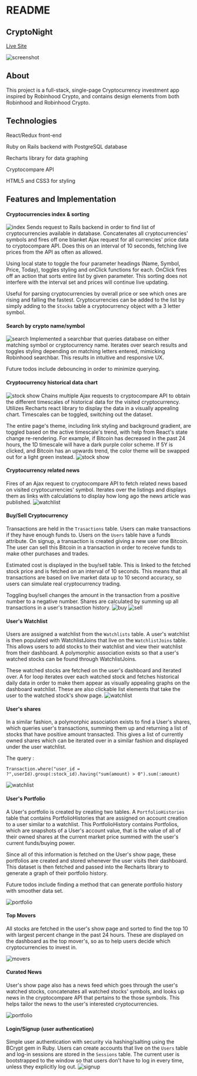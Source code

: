 # README
## CryptoNight
[Live Site](https://crypto-night.herokuapp.com)

![screenshot](readme_images/screenshot1.png)

## About
This project is a full-stack, single-page Cryptocurrency investment app inspired by Robinhood Crypto, and contains design elements from both Robinhood and Robinhood Crypto.

## Technologies
React/Redux front-end

Ruby on Rails backend with PostgreSQL database

Recharts library for data graphing

Cryptocompare API

HTML5 and CSS3 for styling

## Features and Implementation
#### Cryptocurrencies index & sorting
![index](readme_images/cryptoindex.png)
Sends request to Rails backend in order to find list of cryptocurrencies available in database. Concatenates all cryptocurrencies' symbols and fires off one blanket Ajax request for all currencies' price data to cryptocompare API. Does this on an interval of 10 seconds, fetching live prices from the API as often as allowed.

Using local state to toggle the four parameter headings (Name, Symbol, Price, Today), toggles styling and onClick functions for each. OnClick fires off an action that sorts entire list by given parameter. This sorting does not interfere with the interval set and prices will continue live updating.

Useful for parsing cryptocurrencies by overall price or see which ones are rising and falling the fastest. Cryptocurrencies can be added to the list by simply adding to the ```Stocks``` table a cryptocurrency object with a 3 letter symbol.

#### Search by crypto name/symbol
![search](readme_images/searchbar.png)
Implemented a searchbar that queries database on either matching symbol or cryptocurrency name. Iterates over search results and toggles styling depending on matching letters entered, mimicking Robinhood searchbar. This results in intuitive and responsive UX.

Future todos include debouncing in order to minimize querying.

#### Cryptocurrency historical data chart
![stock show](readme_images/stockshowdown.png)
Chains multiple Ajax requests to cryptocompare API to obtain the different timescales of historical data for the visited cryptocurrency. Utilizes Recharts react library to display the data in a visually appealing chart. Timescales can be toggled, switching out the dataset.

The entire page's theme, including link styling and background gradient, are toggled based on the active timescale's trend, with help from React's state change re-rendering. For example, if Bitcoin has decreased in the past 24 hours, the 1D timescale will have a dark purple color scheme. If 5Y is clicked, and Bitcoin has an upwards trend, the color theme will be swapped out for a light green instead.
![stock show](readme_images/stockshowup.png)

#### Cryptocurrency related news
Fires of an Ajax request to cryptocompare API to fetch related news based on visited cryptocurrencies' symbol. Iterates over the listings and displays them as links with calculations to display how long ago the news article was published.
![watchlist](readme_images/news.png)

#### Buy/Sell Cryptocurrency
Transactions are held in the ```Trasactions``` table. Users can make transactions if they have enough funds to. Users on the ```Users``` table have a funds attribute. On signup, a transaction is created giving a new user one Bitcoin. The user can sell this Bitcoin in a transaction in order to receive funds to make other purchases and trades.

Estimated cost is displayed in the buy/sell table. This is linked to the fetched stock price and is fetched on an interval of 10 seconds. This means that all transactions are based on live market data up to 10 second accuracy, so users can simulate real cryptocurrency trading.

Toggling buy/sell changes the amount in the transaction from a positive number to a negative number. Shares are calculated by summing up all transactions in a user's transaction history.
![buy](readme_images/buy.png)
![sell](readme_images/sell.png)

#### User's Watchlist
Users are assigned a watchlist from the ```Watchlists``` table. A user's watchlist is then populated with WatchlistJoins that live on the ```WatchlistJoins``` table. This allows users to add stocks to their watchlist and view their watchlist from their dashboard. A polymorphic association exists so that a user's watched stocks can be found through WatchlistJoins.

These watched stocks are fetched on the user's dashboard and iterated over. A for loop iterates over each watched stock and fetches historical daily data in order to make them appear as visually appealing graphs on the dashboard watchlist. These are also clickable list elements that take the user to the watched stock's show page.
![watchlist](readme_images/watchlist.png)

#### User's shares
In a similar fashion, a polymorphic association exists to find a User's shares, which queries user's transactions, summing them up and returning a list of stocks that have positive amount transacted. This gives a list of currently owned shares which can be iterated over in a similar fashion and displayed under the user watchlist.

The query :

 `Transaction.where("user_id = ?",userId).group(:stock_id).having("sum(amount) > 0").sum(:amount) `

 ![watchlist](readme_images/shares.png)

#### User's Portfolio
A User's portfolio is created by creating two tables. A `PortfolioHistories` table that contains PortfolioHistories that are assigned on account creation to a user similar to a watchlist. This PortfolioHistory contains Portfolios, which are snapshots of a User's account value, that is the value of all of their owned shares at the current market price summed with the user's current funds/buying power.

Since all of this information is fetched on the User's show page, these portfolios are created and stored whenever the user visits their dashboard. This dataset is then fetched and passed into the Recharts library to generate a graph of their portfolio history.

Future todos include finding a method that can generate portfolio history with smoother data set.

![portfolio](readme_images/portfolio.png)

#### Top Movers
All stocks are fetched in the user's show page and sorted to find the top 10 with largest percent change in the past 24 hours. These are displayed on the dashboard as the top mover's, so as to help users decide which cryptocurrencies to invest in.

![movers](readme_images/movers.png)

#### Curated News
User's show page also has a news feed which goes through the user's watched stocks, concatenates all watched stocks' symbols, and looks up news in the cryptocompare API that pertains to the those symbols. This helps tailor the news to the user's interested cryptocurrencies. 

![portfolio](readme_images/curated_news.png)

#### Login/Signup (user authentication)
Simple user authentication with security via hashing/salting using the BCrypt gem in Ruby. Users can create accounts that live on the `Users` table and log-in sessions are stored in the `Sessions` table. The current user is bootstrapped to the window so that users don't have to log in every time, unless they explicitly log out.
![signup](readme_images/signup.png)
